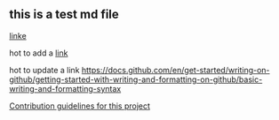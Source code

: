 
## this is a test md file
[linke](https://docs.github.com/en/get-started/writing-on-github/getting-started-with-writing-and-formatting-on-github/basic-writing-and-formatting-syntax)

hot to add a [link](https://docs.github.com/en/get-started/writing-on-github/getting-started-with-writing-and-formatting-on-github/basic-writing-and-formatting-syntax)


hot to update a link
https://docs.github.com/en/get-started/writing-on-github/getting-started-with-writing-and-formatting-on-github/basic-writing-and-formatting-syntax
<br>

[Contribution guidelines for this project](docs/CONTRIBUTING.md)
